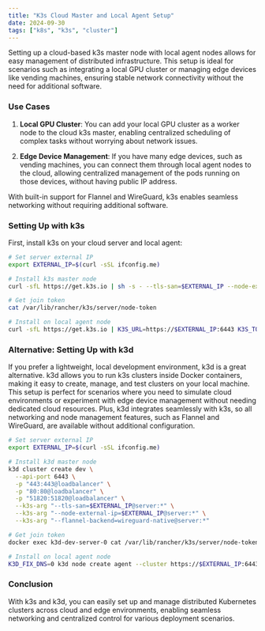 ```yaml
---
title: "K3s Cloud Master and Local Agent Setup"
date: 2024-09-30
tags: ["k8s", "k3s", "cluster"]
---
```


Setting up a cloud-based k3s master node with local agent nodes allows for easy management of distributed infrastructure. This setup is ideal for scenarios such as integrating a local GPU cluster or managing edge devices like vending machines, ensuring stable network connectivity without the need for additional software.

### Use Cases

1. **Local GPU Cluster**: You can add your local GPU cluster as a worker node to the cloud k3s master, enabling centralized scheduling of complex tasks without worrying about network issues.
   
2. **Edge Device Management**: If you have many edge devices, such as vending machines, you can connect them through local agent nodes to the cloud, allowing centralized management of the pods running on those devices, without having public IP address.

With built-in support for Flannel and WireGuard, k3s enables seamless networking without requiring additional software.

### Setting Up with k3s

First, install k3s on your cloud server and local agent:

```bash
# Set server external IP
export EXTERNAL_IP=$(curl -sSL ifconfig.me)

# Install k3s master node
curl -sfL https://get.k3s.io | sh -s - --tls-san=$EXTERNAL_IP --node-external-ip=$EXTERNAL_IP --flannel-backend=wireguard-native

# Get join token
cat /var/lib/rancher/k3s/server/node-token

# Install on local agent node
curl -sfL https://get.k3s.io | K3S_URL=https://$EXTERNAL_IP:6443 K3S_TOKEN=<NODE_TOKEN> sh - agent
```

### Alternative: Setting Up with k3d

If you prefer a lightweight, local development environment, k3d is a great alternative. k3d allows you to run k3s clusters inside Docker containers, making it easy to create, manage, and test clusters on your local machine. This setup is perfect for scenarios where you need to simulate cloud environments or experiment with edge device management without needing dedicated cloud resources. Plus, k3d integrates seamlessly with k3s, so all networking and node management features, such as Flannel and WireGuard, are available without additional configuration.

```bash
# Set server external IP
export EXTERNAL_IP=$(curl -sSL ifconfig.me)

# Install k3d master node
k3d cluster create dev \
  --api-port 6443 \
  -p "443:443@loadbalancer" \
  -p "80:80@loadbalancer" \
  -p "51820:51820@loadbalancer" \
  --k3s-arg "--tls-san=$EXTERNAL_IP@server:*" \
  --k3s-arg "--node-external-ip=$EXTERNAL_IP@server:*" \
  --k3s-arg "--flannel-backend=wireguard-native@server:*"

# Get join token
docker exec k3d-dev-server-0 cat /var/lib/rancher/k3s/server/node-token

# Install on local agent node
K3D_FIX_DNS=0 k3d node create agent --cluster https://$EXTERNAL_IP:6443 --token <NODE_TOKEN>
```

### Conclusion

With k3s and k3d, you can easily set up and manage distributed Kubernetes clusters across cloud and edge environments, enabling seamless networking and centralized control for various deployment scenarios.
